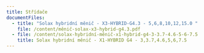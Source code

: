 ```yaml
---
title: Střídače
documentFiles:
  - title: "Solax hybridní měnič - X3-HYBRID-G4.3 - 5,6,8,10,12,15.0 "
    file: /content/měnič-solax-x3-hybrid-g4.3.pdf
  - file: /content/solax-hybridní-měnič-x1-hybrid-g4-3-3.7-4.6-5-6-7.5.pdf
    title: Solax hybridní měnič - X1-HYBRID G4 - 3,3.7,4.6,5,6,7.5
---
```

